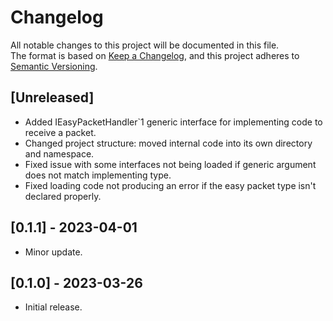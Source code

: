 # Changelog

All notable changes to this project will be documented in this file.<br>
The format is based on [Keep a Changelog](https://keepachangelog.com/en/1.0.0/),
and this project adheres to [Semantic Versioning](https://semver.org/spec/v2.0.0.html).

## [Unreleased]

- Added IEasyPacketHandler`1 generic interface for implementing code to receive a packet.
- Changed project structure: moved internal code into its own directory and namespace.
- Fixed issue with some interfaces not being loaded if generic argument does not match implementing type.
- Fixed loading code not producing an error if the easy packet type isn't declared properly.

## [0.1.1] - 2023-04-01

- Minor update.

## [0.1.0] - 2023-03-26

- Initial release.